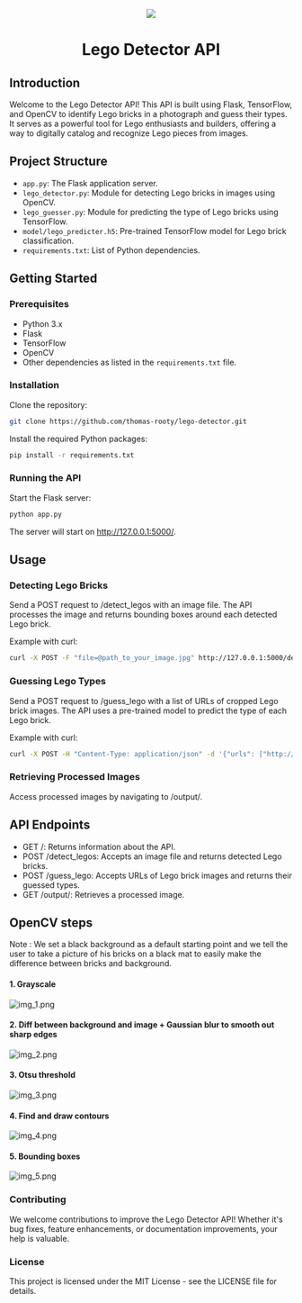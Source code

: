 <p align="center">
    <img src="https://www.shareicon.net/data/256x256/2015/12/13/205320_designer_300x300.png">
</p>

<h1 align="center">Lego Detector API</h1>

## Introduction
Welcome to the Lego Detector API! This API is built using Flask, TensorFlow, and OpenCV to identify Lego bricks in a photograph and guess their types. It serves as a powerful tool for Lego enthusiasts and builders, offering a way to digitally catalog and recognize Lego pieces from images.

## Project Structure
- `app.py`: The Flask application server.
- `lego_detector.py`: Module for detecting Lego bricks in images using OpenCV.
- `lego_guesser.py`: Module for predicting the type of Lego bricks using TensorFlow.
- `model/lego_predicter.h5`: Pre-trained TensorFlow model for Lego brick classification.
- `requirements.txt`: List of Python dependencies.

## Getting Started

### Prerequisites
- Python 3.x
- Flask
- TensorFlow
- OpenCV
- Other dependencies as listed in the `requirements.txt` file.

### Installation
Clone the repository:
```bash
git clone https://github.com/thomas-rooty/lego-detector.git
```

Install the required Python packages:

```bash
pip install -r requirements.txt
```

### Running the API
Start the Flask server:

```bash
python app.py
```

The server will start on http://127.0.0.1:5000/.

## Usage
### Detecting Lego Bricks

Send a POST request to /detect_legos with an image file. The API processes the image and returns bounding boxes around each detected Lego brick.

Example with curl:

```bash
curl -X POST -F "file=@path_to_your_image.jpg" http://127.0.0.1:5000/detect_legos
```

### Guessing Lego Types

Send a POST request to /guess_lego with a list of URLs of cropped Lego brick images. The API uses a pre-trained model to predict the type of each Lego brick.

Example with curl:

```bash
curl -X POST -H "Content-Type: application/json" -d '{"urls": ["http://image_url1.jpg", "http://image_url2.jpg"]}' http://127.0.0.1:5000/guess_lego
```

### Retrieving Processed Images
Access processed images by navigating to /output/<filename>.

## API Endpoints
- GET /: Returns information about the API.
- POST /detect_legos: Accepts an image file and returns detected Lego bricks.
- POST /guess_lego: Accepts URLs of Lego brick images and returns their guessed types.
- GET /output/<filename>: Retrieves a processed image.
 
## OpenCV steps

Note : We set a black background as a default starting point and we tell the user to take a picture of his bricks on a black mat to easily make the difference between bricks and background.

#### 1. Grayscale
![img_1.png](img_1.png)

#### 2. Diff between background and image + Gaussian blur to smooth out sharp edges
![img_2.png](img_2.png)

#### 3. Otsu threshold
![img_3.png](img_3.png)

#### 4. Find and draw contours
![img_4.png](img_4.png)

#### 5. Bounding boxes
![img_5.png](img_5.png)

### Contributing
We welcome contributions to improve the Lego Detector API! Whether it's bug fixes, feature enhancements, or documentation improvements, your help is valuable.

### License
This project is licensed under the MIT License - see the LICENSE file for details.
